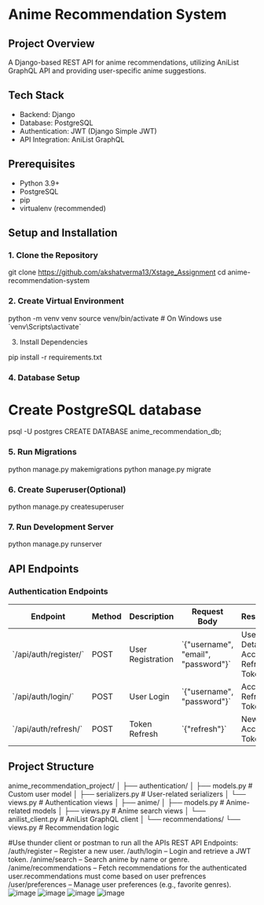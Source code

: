 # Anime Recommendation System

## Project Overview

A Django-based REST API for anime recommendations, utilizing AniList GraphQL API and providing user-specific anime suggestions.

## Tech Stack

- Backend: Django
- Database: PostgreSQL
- Authentication: JWT (Django Simple JWT)
- API Integration: AniList GraphQL

## Prerequisites

- Python 3.9+
- PostgreSQL
- pip
- virtualenv (recommended)

## Setup and Installation

### 1. Clone the Repository


git clone https://github.com/akshatverma13/Xstage_Assignment
cd anime-recommendation-system


### 2. Create Virtual Environment


python -m venv venv
source venv/bin/activate # On Windows use \`venv\Scripts\activate\`


 3. Install Dependencies
    
pip install -r requirements.txt


### 4. Database Setup

# Create PostgreSQL database

psql -U postgres
CREATE DATABASE anime_recommendation_db;


### 5. Run Migrations


python manage.py makemigrations
python manage.py migrate


### 6. Create Superuser(Optional)


python manage.py createsuperuser


### 7. Run Development Server

python manage.py runserver


## API Endpoints

### Authentication Endpoints

| Endpoint                | Method | Description       | Request Body                          | Response                              |
| ----------------------- | ------ | ----------------- | ------------------------------------- | ------------------------------------- |
| \`/api/auth/register/\` | POST   | User Registration | \`{"username", "email", "password"}\` | User Details, Access & Refresh Tokens |
| \`/api/auth/login/\`    | POST   | User Login        | \`{"username", "password"}\`          | Access & Refresh Tokens               |
| \`/api/auth/refresh/\`  | POST   | Token Refresh     | \`{"refresh"}\`                       | New Access Token                      |

## Project Structure


anime_recommendation_project/
│
├── authentication/
│ ├── models.py # Custom user model
│ ├── serializers.py # User-related serializers
│ └── views.py # Authentication views
│
├── anime/
│ ├── models.py # Anime-related models
│ ├── views.py # Anime search views
│ └── anilist_client.py # AniList GraphQL client
│
└── recommendations/
└── views.py # Recommendation logic


#Use thunder client or postman to run all the APIs
REST API Endpoints:
/auth/register – Register a new user.
/auth/login – Login and retrieve a JWT token.
/anime/search – Search anime by name or genre.
/anime/recommendations – Fetch recommendations for the authenticated user.recommendations must come based on user prefrences
/user/preferences – Manage user preferences (e.g., favorite genres).
![image](https://github.com/user-attachments/assets/d48e0f0e-e161-489f-8bf9-08e0aa1b95f0)
![image](https://github.com/user-attachments/assets/53628a65-dd5d-4212-ac02-6c394e26a73f)
![image](https://github.com/user-attachments/assets/47d7c22e-33a0-406c-9ca7-80c0c352a499)
![image](https://github.com/user-attachments/assets/e0636415-4ba3-4773-ab43-7f7535150192)




